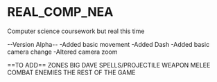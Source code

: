 # REAL_COMP_NEA
Computer science coursework but real this time

--Version Alpha--
-Added basic movement
-Added Dash
-Added basic camera change
-Altered camera zoom


==TO ADD==
ZONES
BIG DAVE 
SPELLS/PROJECTILE WEAPON
MELEE COMBAT
ENEMIES
THE REST OF THE GAME
  
